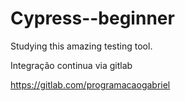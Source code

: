 # Cypress--beginner
 Studying this amazing testing tool.

Integração continua via gitlab

https://gitlab.com/programacaogabriel

